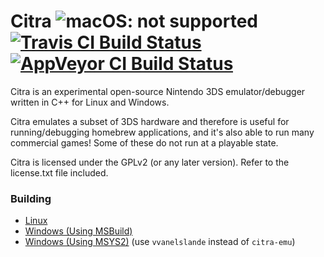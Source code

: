 # Citra ![macOS: not supported](https://img.shields.io/badge/macOS-not%20supported-red) [![Travis CI Build Status](https://travis-ci.com/vvanelslande/citra.svg?branch=master)](https://travis-ci.com/vvanelslande/citra) [![AppVeyor CI Build Status](https://ci.appveyor.com/api/projects/status/tspqx6kvgupwb4e8?svg=true)](https://ci.appveyor.com/project/vvanelslande/citra)
Citra is an experimental open-source Nintendo 3DS emulator/debugger written in C++ for Linux and Windows.

Citra emulates a subset of 3DS hardware and therefore is useful for running/debugging homebrew applications, and it's also able to run many commercial games! Some of these do not run at a playable state.

Citra is licensed under the GPLv2 (or any later version). Refer to the license.txt file included.

### Building
- [Linux](https://github.com/citra-emu/citra/wiki/Building-For-Linux)
- [Windows (Using MSBuild)](https://github.com/vvanelslande/citra/wiki/Building-for-Windows-(MSBuild))
- [Windows (Using MSYS2)](https://github.com/citra-emu/citra/wiki/Building-for-Windows#mingw-w64-build-with-msys2) (use `vvanelslande` instead of `citra-emu`)
